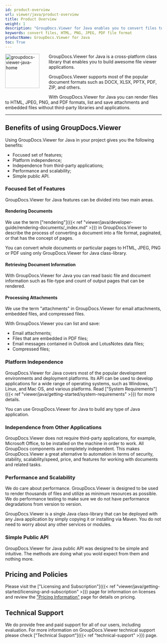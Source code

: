 ```yaml
---
id: product-overview
url: viewer/java/product-overview
title: Product Overview
weight: 1
description: "GroupDocs.Viewer for Java enables you to convert files to HTML, PNG, JPEG, PDF file formats, and save attachments without relying on third-party applications. GroupDocs.Viewer for Java is cross-platform class library."
keywords: convert files, HTML, PNG, JPEG, PDF file format
productName: GroupDocs.Viewer for Java
toc: True
---
```


<img src="/viewer/java/images/home.png" alt="groupdocs-viewer-java-home" align="left" style="width:110px; margin: 0 30px 30px 0"/>

GroupDocs.Viewer for Java is a cross-platform class library that enables you to build awesome file viewer applications.

GroupDocs.Viewer supports most of the popular document formats such as DOCX, XLSX, PPTX, PDF, ZIP, and others.

With GroupDocs.Viewer for Java you can render files to HTML, JPEG, PNG, and PDF formats, list and save attachments and embedded files without third-party libraries and applications.

------

## Benefits of using GroupDocs.Viewer

Using GroupDocs.Viewer for Java in your project gives you the following benefits:

- Focused set of features;
- Platform independence;
- Independence from third-party applications;
- Performance and scalability;
- Simple public API.

### Focused Set of Features

GroupDocs.Viewer for Java features can be divided into two main areas.

#### Rendering Documents

We use the term ["rendering"]({{< ref "viewer/java/developer-guide/rendering-documents/_index.md" >}}) in GroupDocs.Viewer to describe the process of converting a document into a file format, paginated, or that has the concept of pages.

You can convert whole documents or particular pages to HTML, JPEG, PNG or PDF using only GroupDocs.Viewer for Java class-library.

#### Retrieving Document Information

With GroupDocs.Viewer for Java you can read basic file and document information such as file-type and count of output pages that can be rendered.

#### Processing Attachments

We use the term "attachments" in GroupDocs.Viewer for email attachments, embedded files, and compressed files.

With GroupDocs.Viewer you can list and save:

- Email attachments;
- Files that are embedded in PDF files;
- Email messages contained in Outlook and LotusNotes data files;
- Compressed files;

### Platform Independence

GroupDocs.Viewer for Java covers most of the popular development environments and deployment platforms. Its API can be used to develop applications for a wide range of operating systems, such as Windows, Linux, and Mac OS, and various platforms. Read ["System Requirements"]({{< ref "viewer/java/getting-started/system-requirements" >}}) for more details.

You can use GroupDocs.Viewer for Java to build any type of Java application.

### Independence from Other Applications

GroupDocs.Viewer does not require third-party applications, for example, Microsoft Office, to be installed on the machine in order to work. All GroupDocs components are completely independent. This makes GroupDocs.Viewer a great alternative to automation in terms of security, stability, scalability/speed, price, and features for working with documents and related tasks.

### Performance and Scalability

We do care about performance. GroupDocs.Viewer is designed to be used to render thousands of files and utilize as minimum resources as possible. We do performance testing to make sure we do not have performance degradations from version to version.

GroupDocs.Viewer is a single Java class-library that can be deployed with any Java application by simply copying it or installing via Maven. You do not need to worry about any other services or modules.

### Simple Public API

GroupDocs.Viewer for Java public API was designed to be simple and intuitive. The methods are doing what you wold expect from them and nothing more.

## Pricing and Policies

Please visit the ["Licensing and Subscription"]({{< ref "viewer/java/getting-started/licensing-and-subscription" >}}) page for information on licenses and review the ["Pricing Information"](https://purchase.groupdocs.com/pricing/viewer/java) page for details on pricing.

## Technical Support

We do provide free and paid support for all of our users, including evaluation. For more information on GroupDocs.Viewer technical support please check ["Technical Support"]({{< ref "technical-support" >}}) page.
